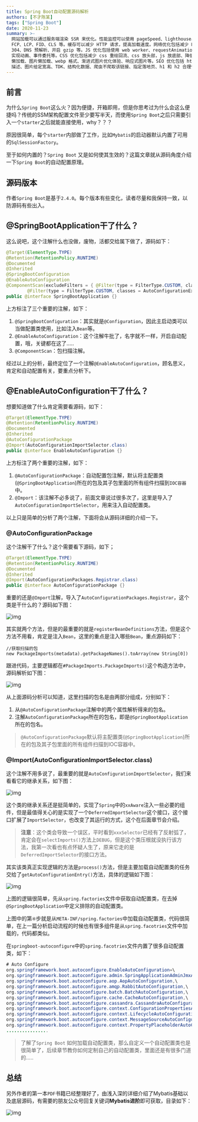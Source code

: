 ```yaml
---
title: Spring Boot自动配置源码解析
authors: [不才陈某]
tags: ["Spring Boot"]
date: 2020-11-23
summary: >-
  网站加载可以通过服务端渲染 SSR 来优化。性能监控可以使用 pageSpeed、lighthouse、web-vitals 等工具。性能指标包括
  FCP、LCP、FID、CLS 等。缓存可以减少 HTTP 请求，提高加载速度。网络优化包括减少 HTTP 请求、使用 HTTP2、HTTP 缓存
  304、DNS 预解析、开启 gzip 等。JS 优化包括使用 web worker、requestAnimationFrame
  实现动画、事件委托等。CSS 优化包括减少 css 重绘回流、css 放头部，js 放底部、降低 css 选择器复杂度等。静态资源优化包括使用 CDN、JS
  懒加载、图片懒加载、webp 格式、渐进式图片优化体验、响应式图片等。SEO 优化包括 html 标签语义化、减少不必要的元素、图片要有含义清晰的 alt
  描述、图片给定宽高、TDK、结构化数据、爬虫不爬取该链接、指定落地页、h1 和 h2 合理使用等。
---
```


## 前言

为什么`Spring Boot`这么火？因为便捷，开箱即用，但是你思考过为什么会这么便捷吗？传统的SSM架构配置文件至少要写半天，而使用`Spring Boot`之后只需要引入一个`starter`之后就能直接使用，why？？？

原因很简单，每个`starter`内部做了工作，比如`Mybatis`的启动器默认内置了可用的`SqlSessionFactory`。

至于如何内置的？`Spring Boot` 又是如何使其生效的？这篇文章就从源码角度介绍一下`Spring Boot`的自动配置原理。



## 源码版本

作者`Spring Boot`是基于`2.4.0`。每个版本有些变化，读者尽量和我保持一致，以防源码有些出入。

## @SpringBootApplication干了什么？

这么说吧，这个注解什么也没做，废物，活都交给属下做了，源码如下：

```java
@Target(ElementType.TYPE)
@Retention(RetentionPolicy.RUNTIME)
@Documented
@Inherited
@SpringBootConfiguration
@EnableAutoConfiguration
@ComponentScan(excludeFilters = { @Filter(type = FilterType.CUSTOM, classes = TypeExcludeFilter.class),
		@Filter(type = FilterType.CUSTOM, classes = AutoConfigurationExcludeFilter.class) })
public @interface SpringBootApplication {}
```

上方标注了三个重要的注解，如下：

1. `@SpringBootConfiguration`：其实就是`@Configuration`，因此主启动类可以当做配置类使用，比如注入`Bean`等。
2. `@EnableAutoConfiguration`：这个注解牛批了，名字就不一样，开启自动配置，哦，关键都在这了…..
3. `@ComponentScan`：包扫描注解。

经过以上的分析，最终定位了一个注解`@EnableAutoConfiguration`，顾名思义，肯定和自动配置有关，要重点分析下。

## @EnableAutoConfiguration干了什么？

想要知道做了什么肯定需要看源码，如下：

```java
@Target(ElementType.TYPE)
@Retention(RetentionPolicy.RUNTIME)
@Documented
@Inherited
@AutoConfigurationPackage
@Import(AutoConfigurationImportSelector.class)
public @interface EnableAutoConfiguration {}
```

上方标注了两个重要的注解，如下：

1. `@AutoConfigurationPackage`：自动配置包注解，默认将主配置类(`@SpringBootApplication`)所在的包及其子包里面的所有组件扫描到`IOC容器`中。
2. `@Import`：该注解不必多说了，前面文章说过很多次了，这里是导入了`AutoConfigurationImportSelector`，用来注入自动配置类。

以上只是简单的分析了两个注解，下面将会从源码详细的介绍一下。

### @AutoConfigurationPackage

这个注解干了什么？这个需要看下源码，如下；

```java
@Target(ElementType.TYPE)
@Retention(RetentionPolicy.RUNTIME)
@Documented
@Inherited
@Import(AutoConfigurationPackages.Registrar.class)
public @interface AutoConfigurationPackage {}
```

重要的还是`@Import`注解，导入了`AutoConfigurationPackages.Registrar`，这个类是干什么的？源码如下图：

![img](https://heguang-tech-1300607181.cos.ap-shanghai.myqcloud.com/uPic/1-20221123171537789.png)

其实就两个方法，但是的最重要的就是`registerBeanDefinitions`方法，但是这个方法不用看，肯定是注入`Bean`，这里的重点是注入哪些`Bean`，重点源码如下：

```
//获取扫描的包
new PackageImports(metadata).getPackageNames().toArray(new String[0])
```

跟进代码，主要逻辑都在`#PackageImports.PackageImports()`这个构造方法中，源码解析如下图：

![img](https://heguang-tech-1300607181.cos.ap-shanghai.myqcloud.com/uPic/2-20221123171538234.png)

从上面源码分析可以知道，这里扫描的包名是由两部分组成，分别如下：

1. 从`@AutoConfigurationPackage`注解中的两个属性解析得来的包名。
2. 注解`AutoConfigurationPackage`所在的包名，即是`@SpringBootApplication`所在的包名。

> `@AutoConfigurationPackage`默认将主配置类(`@SpringBootApplication`)所在的包及其子包里面的所有组件扫描到IOC容器中。

### @Import(AutoConfigurationImportSelector.class)

这个注解不用多说了，最重要的就是`AutoConfigurationImportSelector`，我们来看看它的继承关系，如下图：

![img](https://heguang-tech-1300607181.cos.ap-shanghai.myqcloud.com/uPic/3-20221123171538335.png)

这个类的继承关系还是挺简单的，实现了`Spring`中的`xxAware`注入一些必要的组件，但是最值得关心的是实现了一个`DeferredImportSelector`这个接口，这个接口扩展了`ImportSelector`，也改变了其运行的方式，这个在后面章节会介绍。

> **注意**：这个类会导致一个误区，平时看到`xxxSelector`已经有了反射弧了，肯定会在`selectImports()`方法上`DEBUG`，但是这个类压根就没执行该方法，我第一次看也有点怀疑人生了，原来它走的是`DeferredImportSelector`的接口方法。

其实该类真正实现逻辑的方法是`process()`方法，但是主要加载自动配置类的任务交给了`getAutoConfigurationEntry()`方法，具体的逻辑如下图：

![img](https://heguang-tech-1300607181.cos.ap-shanghai.myqcloud.com/uPic/4-20221123171538532.png)

上图的逻辑很简单，先从`spring.factories`文件中获取自动配置类，在去掉`@SpringBootApplication`中定义排除的自动配置类。

上图中的第`④`步就是从`META-INF/spring.factories`中加载自动配置类，代码很简单，在上一篇分析启动流程的时候也有很多组件是从`spring.facotries`文件中加载的，代码都类似。

在`springboot-autoconfigure`中的`spring.facotries`文件内置了很多自动配置类，如下：

```java
# Auto Configure
org.springframework.boot.autoconfigure.EnableAutoConfiguration=\
org.springframework.boot.autoconfigure.admin.SpringApplicationAdminJmxAutoConfiguration,\
org.springframework.boot.autoconfigure.aop.AopAutoConfiguration,\
org.springframework.boot.autoconfigure.amqp.RabbitAutoConfiguration,\
org.springframework.boot.autoconfigure.batch.BatchAutoConfiguration,\
org.springframework.boot.autoconfigure.cache.CacheAutoConfiguration,\
org.springframework.boot.autoconfigure.cassandra.CassandraAutoConfiguration,\
org.springframework.boot.autoconfigure.context.ConfigurationPropertiesAutoConfiguration,\
org.springframework.boot.autoconfigure.context.LifecycleAutoConfiguration,\
org.springframework.boot.autoconfigure.context.MessageSourceAutoConfiguration,\
org.springframework.boot.autoconfigure.context.PropertyPlaceholderAutoConfiguration,\
................
```

> 了解了`Spring Boot` 如何加载自动配置类，那么自定义一个自动配置类也是很简单了，后续章节教你如何定制自己的自动配置类，里面还是有很多门道的…..

## 总结
另外作者的第一本`PDF`书籍已经整理好了，由浅入深的详细介绍了Mybatis基础以及底层源码，有需要的朋友公众号回复关键词**Mybatis进阶**即可获取，目录如下：

![img](https://heguang-tech-1300607181.cos.ap-shanghai.myqcloud.com/uPic/2-20221123171539597.png)

